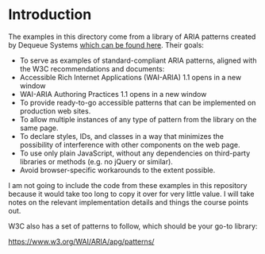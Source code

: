 # Introduction

The examples in this directory come from a library of ARIA patterns created by Dequeue Systems [which can be found here](https://dequeuniversity.com/library/). Their goals:

- To serve as examples of standard-compliant ARIA patterns, aligned with the W3C recommendations and documents:
- Accessible Rich Internet Applications (WAI-ARIA) 1.1 opens in a new window
- WAI-ARIA Authoring Practices 1.1 opens in a new window
- To provide ready-to-go accessible patterns that can be implemented on production web sites.
- To allow multiple instances of any type of pattern from the library on the same page.
- To declare styles, IDs, and classes in a way that minimizes the possibility of interference with other components on the web page.
- To use only plain JavaScript, without any dependencies on third-party libraries or methods (e.g. no jQuery or similar).
- Avoid browser-specific workarounds to the extent possible.

I am not going to include the code from these examples in this repository because it would take too long to copy it over for very little value. I will take notes on the relevant implementation details and things the course points out.


W3C also has a set of patterns to follow, which should be your go-to library:

https://www.w3.org/WAI/ARIA/apg/patterns/